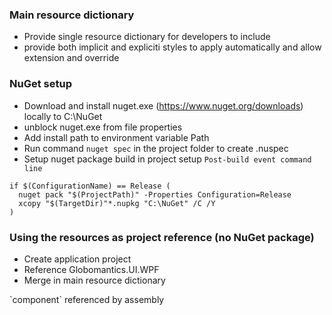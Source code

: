 ### Main resource dictionary
- Provide single resource dictionary for developers to include
- provide both implicit and expliciti styles to apply automatically and allow extension and override

### NuGet setup
- Download and install nuget.exe (https://www.nuget.org/downloads) locally to C:\NuGet
- unblock nuget.exe from file properties
- Add install path to environment variable Path
- Run command `nuget spec` in the project folder to create <project-name>.nuspec 
- Setup nuget package build in project setup `Post-build event command line`
```
if $(ConfigurationName) == Release (
  nuget pack "$(ProjectPath)" -Properties Configuration=Release
  xcopy "$(TargetDir)"*.nupkg "C:\NuGet" /C /Y
)
```

### Using the resources as project reference (no NuGet package)
- Create application project
- Reference Globomantics.UI.WPF
- Merge in main resource dictionary
<ResourceDictionary Source="/Globomantics.UI.WPF;component/Themes/Globomantics.UI.WPF.xaml"/>
`component` referenced by assembly

